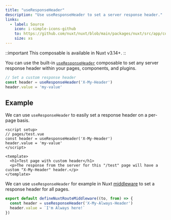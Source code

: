 ```yaml
---
title: "useResponseHeader"
description: "Use useResponseHeader to set a server response header."
links:
  - label: Source
    icon: i-simple-icons-github
    to: https://github.com/nuxt/nuxt/blob/main/packages/nuxt/src/app/composables/ssr.ts
    size: xs
---
```


::important
This composable is available in Nuxt v3.14+.
::

You can use the built-in [`useResponseHeader`](/docs/3.x/api/composables/use-response-header) composable to set any server response header within your pages, components, and plugins.

```ts
// Set a custom response header
const header = useResponseHeader('X-My-Header')
header.value = 'my-value'
```

## Example

We can use `useResponseHeader` to easily set a response header on a per-page basis.

```vue [pages/test.vue]
<script setup>
// pages/test.vue
const header = useResponseHeader('X-My-Header')
header.value = 'my-value'
</script>

<template>
  <h1>Test page with custom header</h1>
  <p>The response from the server for this "/test" page will have a custom "X-My-Header" header.</p>
</template>
```

We can use `useResponseHeader` for example in Nuxt [middleware](/docs/3.x/guide/directory-structure/middleware) to set a response header for all pages.

```ts [middleware/my-header-middleware.ts]
export default defineNuxtRouteMiddleware((to, from) => {
  const header = useResponseHeader('X-My-Always-Header')
  header.value = `I'm Always here!`
})
```
